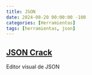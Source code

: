 ```yaml
---
title: JSON
date: 2024-08-20 00:00:00 -100
categories: [Herramientas]
tags: [herramientas, json]
---
```


## [JSON Crack](https://jsoncrack.com/editor)

Editor visual de JSON
